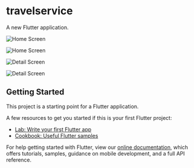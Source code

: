 # travelservice

A new Flutter application.

![Home Screen](screenshots/home0.png)

![Home Screen](screenshots/home1.png)

![Detail Screen](screenshots/detail0.png)

![Detail Screen](screenshots/detail1.png)

## Getting Started

This project is a starting point for a Flutter application.

A few resources to get you started if this is your first Flutter project:

- [Lab: Write your first Flutter app](https://flutter.dev/docs/get-started/codelab)
- [Cookbook: Useful Flutter samples](https://flutter.dev/docs/cookbook)

For help getting started with Flutter, view our
[online documentation](https://flutter.dev/docs), which offers tutorials,
samples, guidance on mobile development, and a full API reference.
